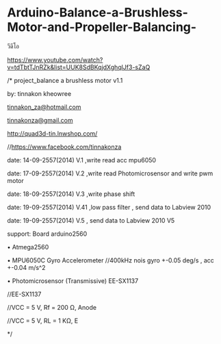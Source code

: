 # Arduino-Balance-a-Brushless-Motor-and-Propeller-Balancing-

วีดีโอ

https://www.youtube.com/watch?v=tdTbtTJnRZk&list=UUK8SdBKqjdXghqlJf3-sZaQ

/*
project_balance a brushless motor  v1.1  

by: tinnakon kheowree  

tinnakon_za@hotmail.com

tinnakonza@gmail.com

http://quad3d-tin.lnwshop.com/

//https://www.facebook.com/tinnakonza

date: 14-09-2557(2014)  V.1 ,write read acc mpu6050

date: 17-09-2557(2014)  V.2 ,write read Photomicrosensor and write pwm motor

date: 18-09-2557(2014)  V.3 ,write phase shift

date: 19-09-2557(2014)  V.41 ,low pass filter , send data to Labview 2010

date: 19-09-2557(2014)  V.5 , send data to Labview 2010 V5

support:  Board arduino2560

• Atmega2560

• MPU6050C Gyro Accelerometer //400kHz nois gyro +-0.05 deg/s , acc +-0.04 m/s^2

• Photomicrosensor (Transmissive) EE-SX1137

 //EE-SX1137
 
//VCC = 5 V, Rf = 200 Ω, Anode

//VCC = 5 V, RL = 1 KΩ, E

*/
